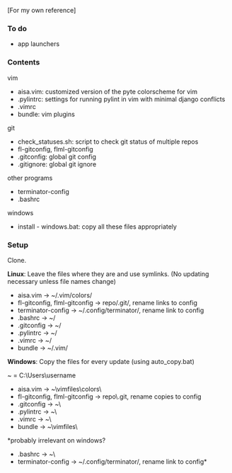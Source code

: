 [For my own reference]

### To do
* app launchers

### Contents

vim
* aisa.vim: customized version of the pyte colorscheme for vim
* .pylintrc: settings for running pylint in vim with minimal django conflicts
* .vimrc
* bundle: vim plugins

git
* check\_statuses.sh: script to check git status of multiple repos
* fl-gitconfig, flml-gitconfig
* .gitconfig: global git config
* .gitignore: global git ignore

other programs
* terminator-config
* .bashrc

windows
* install - windows.bat: copy all these files appropriately

### Setup

Clone.

**Linux**: Leave the files where they are and use symlinks.
    (No updating necessary unless file names change)

* aisa.vim    -> ~/.vim/colors/
* fl-gitconfig, flml-gitconfig -> repo/.git/, rename links to config
* terminator-config -> ~/.config/terminator/, rename link to config
* .bashrc     -> ~/
* .gitconfig  -> ~/
* .pylintrc   -> ~/
* .vimrc      -> ~/
* bundle      -> ~/.vim/

**Windows**: Copy the files for every update (using auto\_copy.bat)

~ = C:\Users\username

* aisa.vim    -> ~\vimfiles\colors\
* fl-gitconfig, flml-gitconfig -> repo\\.git\, rename copies to config
* .gitconfig  -> ~\
* .pylintrc   -> ~\
* .vimrc      -> ~\
* bundle      -> ~\vimfiles\

*probably irrelevant on windows?
* .bashrc     -> ~\
* terminator-config -> ~/.config/terminator/, rename link to config*


